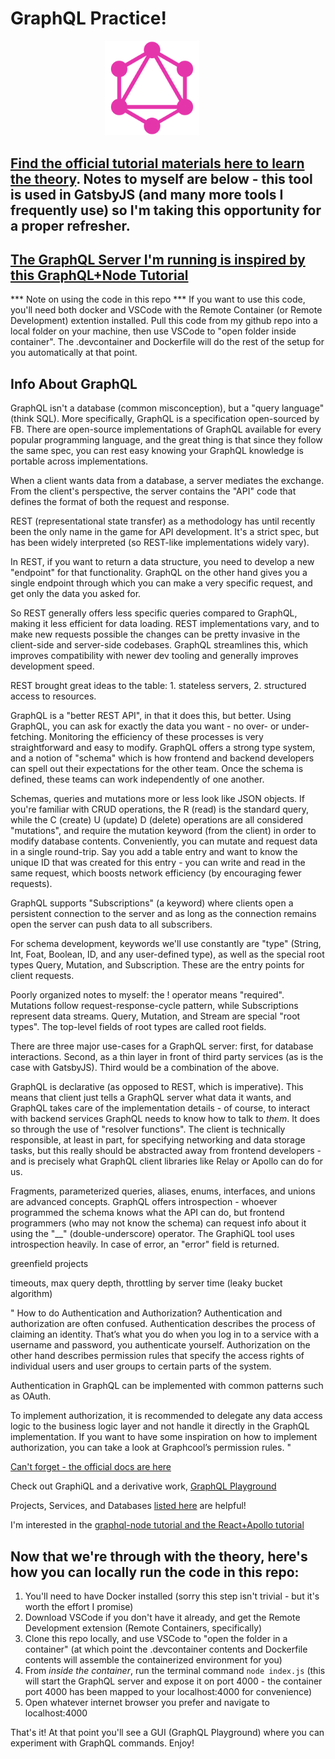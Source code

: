 # GraphQL Practice!

<img alt="GraphQL Logo" style="padding-left:30%" src="gql-logo.svg" width="30%" />

## [Find the official tutorial materials here to learn the theory](https://www.howtographql.com/). Notes to myself are below - this tool is used in GatsbyJS (and many more tools I frequently use) so I'm taking this opportunity for a proper refresher.

## [The GraphQL Server I'm running is inspired by this GraphQL+Node Tutorial](https://www.howtographql.com/graphql-js/0-introduction/)

*** Note on using the code in this repo ***
If you want to use this code, you'll need both docker and VSCode with the Remote Container (or Remote Development) extention installed. Pull this code from my github repo into a local folder on your machine, then use VSCode to "open folder inside container". The .devcontainer and Dockerfile will do the rest of the setup for you automatically at that point.

## Info About GraphQL

GraphQL isn't a database (common misconception), but a "query language" (think SQL). More specifically, GraphQL is a specification open-sourced by FB. There are open-source implementations of GraphQL available for every popular programming language, and the great thing is that since they follow the same spec, you can rest easy knowing your GraphQL knowledge is portable across implementations.

When a client wants data from a database, a server mediates the exchange. From the client's perspective, the server contains the "API" code that defines the format of both the request and response.

REST (representational state transfer) as a methodology has until recently been the only name in the game for API development. It's a strict spec, but has been widely interpreted (so REST-like implementations widely vary).

In REST, if you want to return a data structure, you need to develop a new "endpoint" for that functionality. GraphQL on the other hand gives you a single endpoint through which you can make a very specific request, and get only the data you asked for.

So REST generally offers less specific queries compared to GraphQL, making it less efficient for data loading. REST implementations vary, and to make new requests possible the changes can be pretty invasive in the client-side and server-side codebases. GraphQL streamlines this, which improves compatibility with newer dev tooling and generally improves development speed.

REST brought great ideas to the table: 1. stateless servers, 2. structured access to resources.

GraphQL is a "better REST API", in that it does this, but better. Using GraphQL, you can ask for exactly the data you want - no over- or under-fetching. Monitoring the efficiency of these processes is very straightforward and easy to modify. GraphQL offers a strong type system, and a notion of "schema" which is how frontend and backend developers can spell out their expectations for the other team. Once the schema is defined, these teams can work independently of one another.

Schemas, queries and mutations more or less look like JSON objects. If you're familiar with CRUD operations, the R (read) is the standard query, while the C (create) U (update) D (delete) operations are all considered "mutations", and require the mutation keyword (from the client) in order to modify database contents. Conveniently, you can mutate and request data in a single round-trip. Say you add a table entry and want to know the unique ID that was created for this entry - you can write and read in the same request, which boosts network efficiency (by encouraging fewer requests).

GraphQL supports "Subscriptions" (a keyword) where clients open a persistent connection to the server and as long as the connection remains open the server can push data to all subscribers.

For schema development, keywords we'll use constantly are "type" (String, Int, Foat, Boolean, ID, and any user-defined type), as well as the special root types Query, Mutation, and Subscription. These are the entry points for client requests.

Poorly organized notes to myself: the ! operator means "required". Mutations follow request-response-cycle pattern, while Subscriptions represent data streams. Query, Mutation, and Stream are special "root types". The top-level fields of root types are called root fields.

There are three major use-cases for a GraphQL server: first, for database interactions. Second, as a thin layer in front of third party services (as is the case with GatsbyJS). Third would be a combination of the above.

GraphQL is declarative (as opposed to REST, which is imperative). This means that client just tells a GraphQL server what data it wants, and GraphQL takes care of the implementation details - of course, to interact with backend services GraphQL needs to know how to talk to *them*. It does so through the use of "resolver functions". The client is technically responsible, at least in part, for specifying networking and data storage tasks, but this really should be abstracted away from frontend developers - and is precisely what GraphQL client libraries like Relay or Apollo can do for us.

Fragments, parameterized queries, aliases, enums, interfaces, and unions are advanced concepts. GraphQL offers introspection - whoever programmed the schema knows what the API can do, but frontend programmers (who may not know the schema) can request info about it using the "__" (double-underscore) operator. The GraphiQL tool uses introspection heavily. In case of error, an "error" field is returned.

greenfield projects

timeouts, max query depth, throttling by server time (leaky bucket algorithm)

"
How to do Authentication and Authorization?
Authentication and authorization are often confused. Authentication describes the process of claiming an identity. That’s what you do when you log in to a service with a username and password, you authenticate yourself. Authorization on the other hand describes permission rules that specify the access rights of individual users and user groups to certain parts of the system.

Authentication in GraphQL can be implemented with common patterns such as OAuth.

To implement authorization, it is recommended to delegate any data access logic to the business logic layer and not handle it directly in the GraphQL implementation. If you want to have some inspiration on how to implement authorization, you can take a look at Graphcool’s permission rules.
"

[Can't forget - the official docs are here](https://graphql.org/learn/)

Check out GraphiQL and a derivative work, [GraphQL Playground](https://github.com/graphql/graphql-playground)

Projects, Services, and Databases [listed here](https://landscape.graphql.org/) are helpful!

I'm interested in the [graphql-node tutorial and the React+Apollo tutorial](https://www.howtographql.com/choose/)

## Now that we're through with the theory, here's how you can locally run the code in this repo:

1. You'll need to have Docker installed (sorry this step isn't trivial - but it's worth the effort I promise)
2. Download VSCode if you don't have it already, and get the Remote Development extension (Remote Containers, specifically)
3. Clone this repo locally, and use VSCode to "open the folder in a container" (at which point the .devcontainer contents and Dockerfile contents will assemble the containerized environment for you)
4. From *inside the container*, run the terminal command ```node index.js``` (this will start the GraphQL server and expose it on port 4000 - the container port 4000 has been mapped to your localhost:4000 for convenience)
5. Open whatever internet browser you prefer and navigate to localhost:4000

That's it! At that point you'll see a GUI (GraphQL Playground) where you can experiment with GraphQL commands. Enjoy!